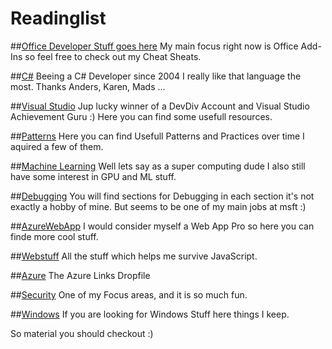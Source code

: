 # Readinglist

##[Office Developer Stuff goes here](Office.md)
My main focus right now is Office Add-Ins so feel free to check out my Cheat Sheats.

##[C#](CSharp.md)
Beeing a C# Developer since 2004 I really like that language the most.
Thanks Anders, Karen, Mads ...

##[Visual Studio](VisualStudio.md)
Jup lucky winner of a DevDiv Account and Visual Studio Achievement Guru :) 
Here you can find some usefull resources.

##[Patterns](Patterns.md)
Here you can find Usefull Patterns and Practices over time I aquired a few of them.

##[Machine Learning](ML.md)
Well lets say as a super computing dude I also still have some interest in GPU and ML stuff.

##[Debugging]()
You will find sections for Debugging in each section it's not exactly a hobby of mine.
But seems to be one of my main jobs at msft :)

##[AzureWebApp](AzureWebApp.md)
I would consider myself a Web App Pro so here you can finde more cool stuff.

##[Webstuff](Webstuff.md)
All the stuff which helps me survive JavaScript. 

##[Azure](Azure.md)
The Azure Links Dropfile

##[Security](Security.md)
One of my Focus areas, and it is so much fun. 

##[Windows](Windows.md)
If you are looking for Windows Stuff here things I keep.

So material you should checkout :)



